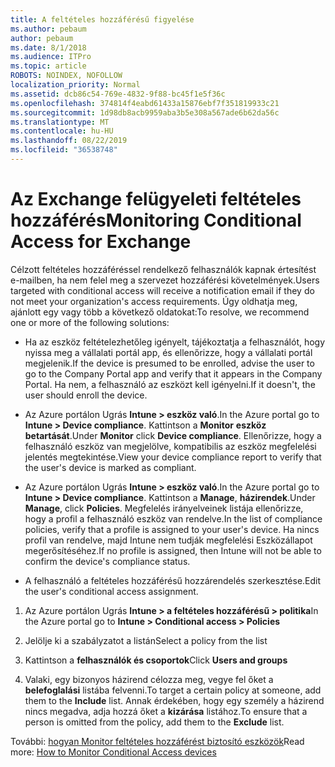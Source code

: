 ```yaml
---
title: A feltételes hozzáférésű figyelése
ms.author: pebaum
author: pebaum
ms.date: 8/1/2018
ms.audience: ITPro
ms.topic: article
ROBOTS: NOINDEX, NOFOLLOW
localization_priority: Normal
ms.assetid: dcb86c54-769e-4832-9f88-bc45f1e5f36c
ms.openlocfilehash: 374814f4eabd61433a15876ebf7f351819933c21
ms.sourcegitcommit: 1d98db8acb9959aba3b5e308a567ade6b62da56c
ms.translationtype: MT
ms.contentlocale: hu-HU
ms.lasthandoff: 08/22/2019
ms.locfileid: "36538748"
---
```

# <a name="monitoring-conditional-access-for-exchange"></a><span data-ttu-id="b14e9-102">Az Exchange felügyeleti feltételes hozzáférés</span><span class="sxs-lookup"><span data-stu-id="b14e9-102">Monitoring Conditional Access for Exchange</span></span>

<span data-ttu-id="b14e9-103">Célzott feltételes hozzáféréssel rendelkező felhasználók kapnak értesítést e-mailben, ha nem felel meg a szervezet hozzáférési követelmények.</span><span class="sxs-lookup"><span data-stu-id="b14e9-103">Users targeted with conditional access will receive a notification email if they do not meet your organization's access requirements.</span></span> <span data-ttu-id="b14e9-104">Úgy oldhatja meg, ajánlott egy vagy több a következő oldatokat:</span><span class="sxs-lookup"><span data-stu-id="b14e9-104">To resolve, we recommend one or more of the following solutions:</span></span>
  
- <span data-ttu-id="b14e9-105">Ha az eszköz feltételezhetőleg igényelt, tájékoztatja a felhasználót, hogy nyissa meg a vállalati portál app, és ellenőrizze, hogy a vállalati portál megjelenik.</span><span class="sxs-lookup"><span data-stu-id="b14e9-105">If the device is presumed to be enrolled, advise the user to go to the Company Portal app and verify that it appears in the Company Portal.</span></span> <span data-ttu-id="b14e9-106">Ha nem, a felhasználó az eszközt kell igényelni.</span><span class="sxs-lookup"><span data-stu-id="b14e9-106">If it doesn't, the user should enroll the device.</span></span>
    
- <span data-ttu-id="b14e9-107">Az Azure portálon Ugrás **Intune \> eszköz való**.</span><span class="sxs-lookup"><span data-stu-id="b14e9-107">In the Azure portal go to **Intune \> Device compliance**.</span></span> <span data-ttu-id="b14e9-108">Kattintson a **Monitor** **eszköz betartását**.</span><span class="sxs-lookup"><span data-stu-id="b14e9-108">Under **Monitor** click **Device compliance**.</span></span> <span data-ttu-id="b14e9-109">Ellenőrizze, hogy a felhasználó eszköz van megjelölve, kompatibilis az eszköz megfelelési jelentés megtekintése.</span><span class="sxs-lookup"><span data-stu-id="b14e9-109">View your device compliance report to verify that the user's device is marked as compliant.</span></span> 
    
- <span data-ttu-id="b14e9-110">Az Azure portálon Ugrás **Intune \> eszköz való**.</span><span class="sxs-lookup"><span data-stu-id="b14e9-110">In the Azure portal go to **Intune \> Device compliance**.</span></span> <span data-ttu-id="b14e9-111">Kattintson a **Manage**, **házirendek**.</span><span class="sxs-lookup"><span data-stu-id="b14e9-111">Under **Manage**, click **Policies**.</span></span> <span data-ttu-id="b14e9-112">Megfelelés irányelveinek listája ellenőrizze, hogy a profil a felhasználó eszköz van rendelve.</span><span class="sxs-lookup"><span data-stu-id="b14e9-112">In the list of compliance policies, verify that a profile is assigned to your user's device.</span></span> <span data-ttu-id="b14e9-113">Ha nincs profil van rendelve, majd Intune nem tudják megfelelési Eszközállapot megerősítéséhez.</span><span class="sxs-lookup"><span data-stu-id="b14e9-113">If no profile is assigned, then Intune will not be able to confirm the device's compliance status.</span></span> 
    
- <span data-ttu-id="b14e9-114">A felhasználó a feltételes hozzáférésű hozzárendelés szerkesztése.</span><span class="sxs-lookup"><span data-stu-id="b14e9-114">Edit the user's conditional access assignment.</span></span>
    
1. <span data-ttu-id="b14e9-115">Az Azure portálon Ugrás **Intune \> a feltételes hozzáférésű \> politika**</span><span class="sxs-lookup"><span data-stu-id="b14e9-115">In the Azure portal go to **Intune \> Conditional access \> Policies**</span></span>
    
2. <span data-ttu-id="b14e9-116">Jelölje ki a szabályzatot a listán</span><span class="sxs-lookup"><span data-stu-id="b14e9-116">Select a policy from the list</span></span>
    
3. <span data-ttu-id="b14e9-117">Kattintson a **felhasználók és csoportok**</span><span class="sxs-lookup"><span data-stu-id="b14e9-117">Click **Users and groups**</span></span>
    
4. <span data-ttu-id="b14e9-118">Valaki, egy bizonyos házirend célozza meg, vegye fel őket a **belefoglalási** listába felvenni.</span><span class="sxs-lookup"><span data-stu-id="b14e9-118">To target a certain policy at someone, add them to the **Include** list.</span></span> <span data-ttu-id="b14e9-119">Annak érdekében, hogy egy személy a házirend nincs megadva, adja hozzá őket a **kizárása** listához.</span><span class="sxs-lookup"><span data-stu-id="b14e9-119">To ensure that a person is omitted from the policy, add them to the **Exclude** list.</span></span> 
    
<span data-ttu-id="b14e9-120">További: [hogyan Monitor feltételes hozzáférést biztosító eszközök](https://docs.microsoft.com/intune/conditional-access-exchange-monitor)</span><span class="sxs-lookup"><span data-stu-id="b14e9-120">Read more: [How to Monitor Conditional Access devices](https://docs.microsoft.com/intune/conditional-access-exchange-monitor)</span></span>
  

